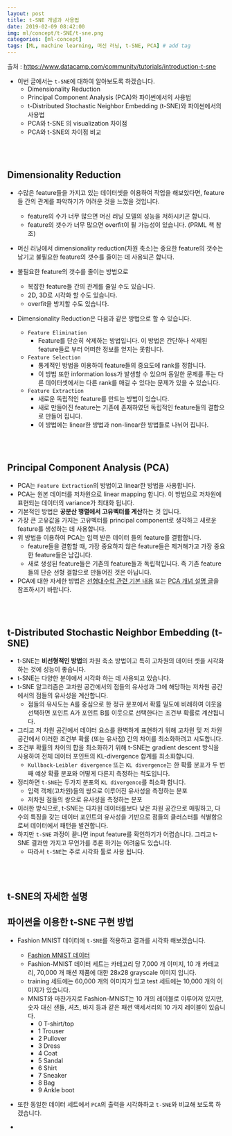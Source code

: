 ```yaml
---
layout: post
title: t-SNE 개념과 사용법  
date: 2019-02-09 08:42:00
img: ml/concept/t-SNE/t-sne.png
categories: [ml-concept] 
tags: [ML, machine learning, 머신 러닝, t-SNE, PCA] # add tag
---
```


출처 : https://www.datacamp.com/community/tutorials/introduction-t-sne

+ 이번 글에서는 `t-SNE`에 대하여 알아보도록 하겠습니다.
    + Dimensionality Reduction
    + Principal Component Analysis (PCA)와 파이썬에서의 사용법
    + t-Distributed Stochastic Neighbor Embedding (t-SNE)와 파이썬에서의 사용법
    + PCA와 t-SNE 의 visualization 차이점
    + PCA와 t-SNE의 차이점 비교

<br><br>

## Dimensionality Reduction

+ 수많은 feature들을 가지고 있는 데이터셋을 이용하여 작업을 해보았다면, feature들 간의 관계를 파악하기가 어려운 것을 느꼈을 것입니다.
    + feature의 수가 너무 많으면 머신 러닝 모델의 성능을 저하시키곤 합니다.
    + feature의 갯수가 너무 많으면 overfit이 될 가능성이 있습니다. (PRML 책 참조)
+ 머신 러닝에서 dimensionality reduction(차원 축소)는 중요한 feature의 갯수는 남기고 불필요한 feature의 갯수를 줄이는 데 사용되곤 합니다.
+ 불필요한 feature의 갯수를 줄이는 방법으로 
    + 복잡한 feature들 간의 관계를 줄일 수도 있습니다.
    + 2D, 3D로 시각화 할 수도 있습니다.
    + overfit을 방지할 수도 있습니다.

+ Dimensionality Reduction은 다음과 같은 방법으로 할 수 있습니다.
    + `Feature Elimination`
        + Feature를 단순히 삭제하는 방법입니다. 이 방법은 간단하나 삭제된 feature들로 부터 어떠한 정보를 얻지는 못합니다.
    + `Feature Selection`
        + 통계적인 방법을 이용하여 feature들의 중요도에 rank를 정합니다.
        + 이 방법 또한 information loss가 발생할 수 있으며 동일한 문제를 푸는 다른 데이터셋에서는 다른 rank를 매길 수 있다는 문제가 있을 수 있습니다.
    + `Feature Extraction`
        + 새로운 독립적인 feature를 만드는 방법이 있습니다.
        + 새로 만들어진 feature는 기존에 존재하였던 독립적인 feature들의 결합으로 만들어 집니다.
        + 이 방법에는 linear한 방법과 non-linear한 방법들로 나뉘어 집니다.

<br><br>
    
## Principal Component Analysis (PCA)

+ PCA는 `Feature Extraction`의 방법이고 linear한 방법을 사용합니다.
+ PCA는 원본 데이터를 저차원으로 linear mapping 합니다. 이 방법으로 저차원에 표현되는 데이터의 variance가 최대화 됩니다.
+ 기본적인 방법은 **공분산 행렬에서 고유벡터를 계산**하는 것 입니다.
+ 가장 큰 고유값을 가지는 고유벡터를 principal component로 생각하고 새로운 feature를 생성하는 데 사용합니다.
+ 위 방법을 이용하여 PCA는 입력 받은 데이터 들의 feature를 결합합니다.
    + feature들을 결합할 때, 가장 중요하지 않은 feature들은 제거해가고 가장 중요한 feature들은 남깁니다.
    + 새로 생성된 feature들은 기존의 feature들과 독립적입니다. 즉 기존 feature들의 단순 선형 결합으로 만들어진 것은 아닙니다.  
+ PCA에 대한 자세한 방법은 [선형대수학 관련 기본 내용](https://gaussian37.github.io/math-la-linear-algebra-basic/) 또는 [PCA 개념 설명 글](https://gaussian37.github.io/machine-learning-concept-pca/)을 참조하시기 바랍니다.

<br><br>

## t-Distributed Stochastic Neighbor Embedding (t-SNE)

+ t-SNE는 **비선형적인 방법**의 차원 축소 방법이고 특히 고차원의 데이터 셋을 시각화하는 것에 성능이 좋습니다.
+ t-SNE는 다양한 분야에서 시각화 하는 데 사용되고 있습니다.
+ t-SNE 알고리즘은 고차원 공간에서의 점들의 유사성과 그에 해당하는 저차원 공간에서의 점들의 유사성을 계산합니다.
    + 점들의 유사도는 A를 중심으로 한 정규 분포에서 확률 밀도에 비례하여 이웃을 선택하면 포인트 A가 포인트 B를 이웃으로 선택한다는 조건부 확률로 계산됩니다.
+ 그리고 저 차원 공간에서 데이터 요소를 완벽하게 표현하기 위해 고차원 및 저 차원 공간에서 이러한 조건부 확률 (또는 유사점) 간의 차이를 최소화하려고 시도합니다.
+ 조건부 확률의 차이의 합을 최소화하기 위해 t-SNE는 gradient descent 방식을 사용하여 전체 데이터 포인트의 KL-divergence 합계를 최소화합니다.
    + `Kullback-Leibler divergence` 또는 `KL divergence`는 한 확률 분포가 두 번째 예상 확률 분포와 어떻게 다른지 측정하는 척도입니다.
+ 정리하면 `t-SNE`는 두가지 분포의 `KL divergence`를 최소화 합니다.
    + 입력 객체(고차원)들의 쌍으로 이루어진 유사성을 측정하는 분포
    + 저차원 점들의 쌍으로 유사성을 측정하는 분포  
+ 이러한 방식으로, t-SNE는 다차원 데이터를보다 낮은 차원 공간으로 매핑하고, 다수의 특징을 갖는 데이터 포인트의 유사성을 기반으로 점들의 클러스터를 식별함으로써 데이터에서 패턴을 발견합니다.
+ 하지만 `t-SNE` 과정이 끝나면 input feature를 확인하기가 어렵습니다. 그리고 t-SNE 결과만 가지고 무언가를 추론 하기는 어려움도 있습니다.
    + 따라서 `t-SNE`는 주로 시각화 툴로 사용 됩니다.

<br><br>

## t-SNE의 자세한 설명


## 파이썬을 이용한 t-SNE 구현 방법

+ Fashion MNIST 데이터에 `t-SNE`를 적용하고 결과를 시각화 해보겠습니다.
    + [Fashion MNIST 데이터](https://github.com/zalandoresearch/fashion-mnist)
    + Fashion-MNIST 데이터 세트는 카테고리 당 7,000 개 이미지, 10 개 카테고리, 70,000 개 패션 제품에 대한 28x28 grayscale 이미지 입니다.
    + training 세트에는 60,000 개의 이미지가 있고 test 세트에는 10,000 개의 이미지가 있습니다. 
    + MNIST와 마찬가지로 Fashion-MNIST는 10 개의 레이블로 이루어져 있지만, 숫자 대신 샌들, 셔츠, 바지 등과 같은 패션 액세서리의 10 가지 레이블이 있습니다.
        + 0 T-shirt/top
        + 1 Trouser
        + 2 Pullover
        + 3 Dress
        + 4 Coat
        + 5 Sandal
        + 6 Shirt
        + 7 Sneaker
        + 8 Bag
        + 9 Ankle boot
    
+ 또한 동일한 데이터 세트에서 `PCA`의 출력을 시각화하고 `t-SNE`와 비교해 보도록 하겠습니다.
+ 

 
    
    


  


